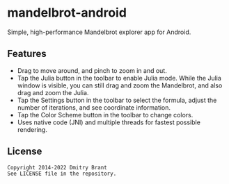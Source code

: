 # mandelbrot-android

Simple, high-performance Mandelbrot explorer app for Android.

## Features

- Drag to move around, and pinch to zoom in and out.
- Tap the Julia button in the toolbar to enable Julia mode. While the Julia window is visible, you can still drag and zoom the Mandelbrot, and also drag and zoom the Julia.
- Tap the Settings button in the toolbar to select the formula, adjust the number of iterations, and see coordinate information.
- Tap the Color Scheme button in the toolbar to change colors.
- Uses native code (JNI) and multiple threads for fastest possible rendering.

## License

    Copyright 2014-2022 Dmitry Brant
    See LICENSE file in the repository.
